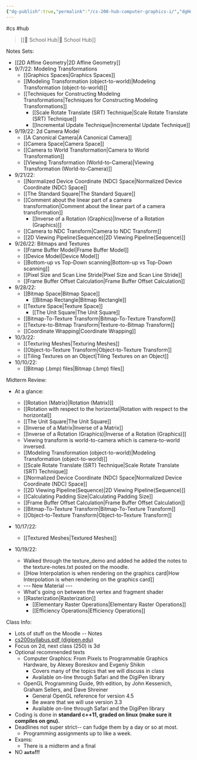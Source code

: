 ```yaml
---
{"dg-publish":true,"permalink":"/cs-200-hub-computer-graphics-i/","dgHomeLink":true,"dgPassFrontmatter":false}
---
```


#cs #hub 
> [[🏫 School Hub|🏫 School Hub]]

Notes Sets:
- [[2D Affine Geometry|2D Affine Geometry]]
- 9/7/22: Modeling Transformations
	- [[Graphics Spaces|Graphics Spaces]]
	- [[Modeling Transformation (object-to-world)|Modeling Transformation (object-to-world)]]
	- [[Techniques for Constructing Modeling Transformations|Techniques for Constructing Modeling Transformations]]
		- [[Scale Rotate Translate (SRT) Technique|Scale Rotate Translate (SRT) Technique]]
		- [[Incremental Update Technique|Incremental Update Technique]]
- 9/19/22: 2d Camera Model
	- [[A Canonical Camera|A Canonical Camera]]
	- [[Camera Space|Camera Space]]
	- [[Camera to World Transformation|Camera to World Transformation]]
	- [[Viewing Transformation (World-to-Camera)|Viewing Transformation (World-to-Camera)]]
- 9/21/22:
	- [[Normalized Device Coordinate (NDC) Space|Normalized Device Coordinate (NDC) Space]]
	- [[The Standard Square|The Standard Square]]
	- [[Comment about the linear part of a camera transformation|Comment about the linear part of a camera transformation]]
		- [[Inverse of a Rotation (Graphics)|Inverse of a Rotation (Graphics)]]
	- [[Camera to NDC Transform|Camera to NDC Transform]]
	- [[2D Viewing Pipeline(Sequence)|2D Viewing Pipeline(Sequence)]]
- 9/26/22: Bitmaps and Textures
	- [[Frame Buffer Model|Frame Buffer Model]]
	- [[Device Model|Device Model]]
	- [[Bottom-up vs Top-Down scanning|Bottom-up vs Top-Down scanning]]
	- [[Pixel Size and Scan Line Stride|Pixel Size and Scan Line Stride]]
	- [[Frame Buffer Offset Calculation|Frame Buffer Offset Calculation]]
- 9/28/22: 
	- [[Bitmap Space|Bitmap Space]]
		- [[Bitmap Rectangle|Bitmap Rectangle]]
	- [[Texture Space|Texture Space]]
		- [[The Unit Square|The Unit Square]]
	- [[Bitmap-To-Texture Transform|Bitmap-To-Texture Transform]]
	- [[Texture-to-Bitmap Transform|Texture-to-Bitmap Transform]]
	- [[Coordinate Wrapping|Coordinate Wrapping]]
- 10/3/22:
	- [[Texturing Meshes|Texturing Meshes]]
	- [[Object-to-Texture Transform|Object-to-Texture Transform]]
	- [[Tiling Textures on an Object|Tiling Textures on an Object]]
- 10/10/22:
	- [[Bitmap (.bmp) files|Bitmap (.bmp) files]]
	
Midterm Review:
- At a glance:
	- [[Rotation (Matrix)|Rotation (Matrix)]]
	- [[Rotation with respect to the horizontal|Rotation with respect to the horizontal]]
	- [[The Unit Square|The Unit Square]]
	- [[Inverse of a Matrix|Inverse of a Matrix]]
	- [[Inverse of a Rotation (Graphics)|Inverse of a Rotation (Graphics)]]
	- Viewing transform is world-to-camera which is camera-to-world inversed.
	- [[Modeling Transformation (object-to-world)|Modeling Transformation (object-to-world)]]
	- [[Scale Rotate Translate (SRT) Technique|Scale Rotate Translate (SRT) Technique]]
	- [[Normalized Device Coordinate (NDC) Space|Normalized Device Coordinate (NDC) Space]]
	- [[2D Viewing Pipeline(Sequence)|2D Viewing Pipeline(Sequence)]]
	- [[Calculating Padding Size|Calculating Padding Size]]
	- [[Frame Buffer Offset Calculation|Frame Buffer Offset Calculation]]
	- [[Bitmap-To-Texture Transform|Bitmap-To-Texture Transform]]
	- [[Object-to-Texture Transform|Object-to-Texture Transform]]

- 10/17/22:
	- [[Textured Meshes|Textured Meshes]]
- 10/19/22:
	- Walked through the texture_demo and added he added the notes to the texture-notes.txt posted on the moodle.
	- [[How Interpolation is when rendering on the graphics card|How Interpolation is when rendering on the graphics card]]
	- --- New Material ---
	- What's going on between the vertex and fragment shader
	- [[Rasterization|Rasterization]]
		- [[Elementary Raster Operations|Elementary Raster Operations]]
		- [[Efficiency Operations|Efficiency Operations]]

Class Info:
- Lots of stuff on the Moodle -- Notes
- [cs200syllabus.pdf (digipen.edu)](https://distance.digipen.edu/2022-fall/pluginfile.php/117098/mod_resource/content/1/cs200syllabus.pdf)
- Focus on 2d, next class (250) is 3d
- Optional recommended texts
	- Computer Graphics: From Pixels to Programmable Graphics Hardware, by Alexey Boreskov and Evgeniy Shikin
		- Covers many of the topics that we will discuss in class
		- Available on-line through Safari and the DigiPen library
	- OpenGL Programming Guide, 9th edition, by John Kessenich, Graham Sellers, and Dave Shreiner
		- General OpenGL reference for version 4.5
		- Be aware that we will use version 3.3
		- Available on-line through Safari and the DigiPen library
- Coding is done in **standard c++11, graded on linux (make sure it compiles on gnu).**
- Deadlines not super strict-- can fudge them by a day or so at most.
	- Programming assignments up to like a week.
- Exams:
	- There is a midterm and a final
- NO **`auto`!!!**